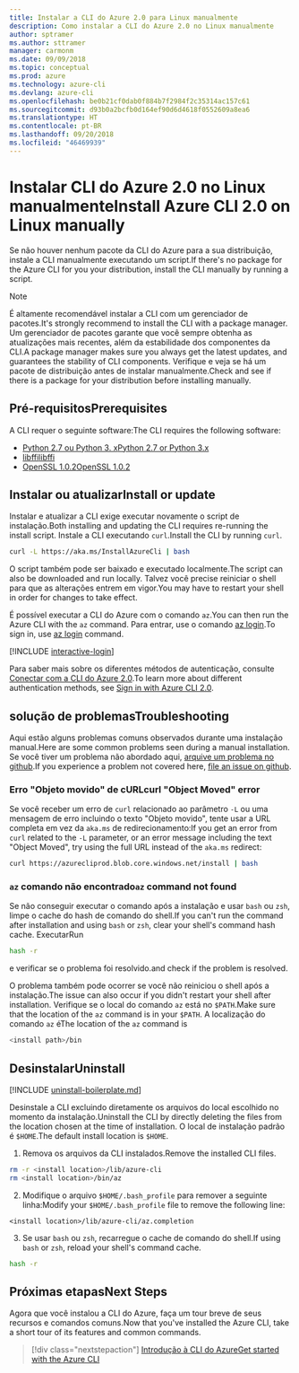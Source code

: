 ```yaml
---
title: Instalar a CLI do Azure 2.0 para Linux manualmente
description: Como instalar a CLI do Azure 2.0 no Linux manualmente
author: sptramer
ms.author: sttramer
manager: carmonm
ms.date: 09/09/2018
ms.topic: conceptual
ms.prod: azure
ms.technology: azure-cli
ms.devlang: azure-cli
ms.openlocfilehash: be0b21cf0dab0f884b7f2984f2c35314ac157c61
ms.sourcegitcommit: d93b0a2bcfb0d164ef90d6d4618f0552609a8ea6
ms.translationtype: HT
ms.contentlocale: pt-BR
ms.lasthandoff: 09/20/2018
ms.locfileid: "46469939"
---
```

# <a name="install-azure-cli-20-on-linux-manually"></a><span data-ttu-id="17998-103">Instalar CLI do Azure 2.0 no Linux manualmente</span><span class="sxs-lookup"><span data-stu-id="17998-103">Install Azure CLI 2.0 on Linux manually</span></span>

<span data-ttu-id="17998-104">Se não houver nenhum pacote da CLI do Azure para a sua distribuição, instale a CLI manualmente executando um script.</span><span class="sxs-lookup"><span data-stu-id="17998-104">If there's no package for the Azure CLI for you your distribution, install the CLI manually by running a script.</span></span>

> [!NOTE]
> <span data-ttu-id="17998-105">É altamente recomendável instalar a CLI com um gerenciador de pacotes.</span><span class="sxs-lookup"><span data-stu-id="17998-105">It's strongly recommend to install the CLI with a package manager.</span></span> <span data-ttu-id="17998-106">Um gerenciador de pacotes garante que você sempre obtenha as atualizações mais recentes, além da estabilidade dos componentes da CLI.</span><span class="sxs-lookup"><span data-stu-id="17998-106">A package manager makes sure you always get the latest updates, and guarantees the stability of CLI components.</span></span> <span data-ttu-id="17998-107">Verifique e veja se há um pacote de distribuição antes de instalar manualmente.</span><span class="sxs-lookup"><span data-stu-id="17998-107">Check and see if there is a package for your distribution before installing manually.</span></span>

## <a name="prerequisites"></a><span data-ttu-id="17998-108">Pré-requisitos</span><span class="sxs-lookup"><span data-stu-id="17998-108">Prerequisites</span></span>

<span data-ttu-id="17998-109">A CLI requer o seguinte software:</span><span class="sxs-lookup"><span data-stu-id="17998-109">The CLI requires the following software:</span></span>

* [<span data-ttu-id="17998-110">Python 2.7 ou Python 3. x</span><span class="sxs-lookup"><span data-stu-id="17998-110">Python 2.7 or Python 3.x</span></span>](https://www.python.org/downloads/)
* [<span data-ttu-id="17998-111">libffi</span><span class="sxs-lookup"><span data-stu-id="17998-111">libffi</span></span>](https://sourceware.org/libffi/)
* [<span data-ttu-id="17998-112">OpenSSL 1.0.2</span><span class="sxs-lookup"><span data-stu-id="17998-112">OpenSSL 1.0.2</span></span>](https://www.openssl.org/source/)

## <a name="install-or-update"></a><span data-ttu-id="17998-113">Instalar ou atualizar</span><span class="sxs-lookup"><span data-stu-id="17998-113">Install or update</span></span>

<span data-ttu-id="17998-114">Instalar e atualizar a CLI exige executar novamente o script de instalação.</span><span class="sxs-lookup"><span data-stu-id="17998-114">Both installing and updating the CLI requires re-running the install script.</span></span> <span data-ttu-id="17998-115">Instale a CLI executando `curl`.</span><span class="sxs-lookup"><span data-stu-id="17998-115">Install the CLI by running `curl`.</span></span>

```bash
curl -L https://aka.ms/InstallAzureCli | bash
```

<span data-ttu-id="17998-116">O script também pode ser baixado e executado localmente.</span><span class="sxs-lookup"><span data-stu-id="17998-116">The script can also be downloaded and run locally.</span></span> <span data-ttu-id="17998-117">Talvez você precise reiniciar o shell para que as alterações entrem em vigor.</span><span class="sxs-lookup"><span data-stu-id="17998-117">You may have to restart your shell in order for changes to take effect.</span></span>

<span data-ttu-id="17998-118">É possível executar a CLI do Azure com o comando `az`.</span><span class="sxs-lookup"><span data-stu-id="17998-118">You can then run the Azure CLI with the `az` command.</span></span> <span data-ttu-id="17998-119">Para entrar, use o comando [az login](/cli/azure/reference-index#az-login).</span><span class="sxs-lookup"><span data-stu-id="17998-119">To sign in, use [az login](/cli/azure/reference-index#az-login) command.</span></span>

[!INCLUDE [interactive-login](includes/interactive-login.md)]

<span data-ttu-id="17998-120">Para saber mais sobre os diferentes métodos de autenticação, consulte [Conectar com a CLI do Azure 2.0](authenticate-azure-cli.md).</span><span class="sxs-lookup"><span data-stu-id="17998-120">To learn more about different authentication methods, see [Sign in with Azure CLI 2.0](authenticate-azure-cli.md).</span></span>

## <a name="troubleshooting"></a><span data-ttu-id="17998-121">solução de problemas</span><span class="sxs-lookup"><span data-stu-id="17998-121">Troubleshooting</span></span>

<span data-ttu-id="17998-122">Aqui estão alguns problemas comuns observados durante uma instalação manual.</span><span class="sxs-lookup"><span data-stu-id="17998-122">Here are some common problems seen during a manual installation.</span></span> <span data-ttu-id="17998-123">Se você tiver um problema não abordado aqui, [arquive um problema no github](https://github.com/Azure/azure-cli/issues).</span><span class="sxs-lookup"><span data-stu-id="17998-123">If you experience a problem not covered here, [file an issue on github](https://github.com/Azure/azure-cli/issues).</span></span>

### <a name="curl-object-moved-error"></a><span data-ttu-id="17998-124">Erro "Objeto movido" de cURL</span><span class="sxs-lookup"><span data-stu-id="17998-124">curl "Object Moved" error</span></span>

<span data-ttu-id="17998-125">Se você receber um erro de `curl` relacionado ao parâmetro `-L` ou uma mensagem de erro incluindo o texto "Objeto movido", tente usar a URL completa em vez da `aka.ms` de redirecionamento:</span><span class="sxs-lookup"><span data-stu-id="17998-125">If you get an error from `curl` related to the `-L` parameter, or an error message including the text "Object Moved", try using the full URL instead of the `aka.ms` redirect:</span></span>

```bash
curl https://azurecliprod.blob.core.windows.net/install | bash
```

### <a name="az-command-not-found"></a><span data-ttu-id="17998-126">`az` comando não encontrado</span><span class="sxs-lookup"><span data-stu-id="17998-126">`az` command not found</span></span>

<span data-ttu-id="17998-127">Se não conseguir executar o comando após a instalação e usar `bash` ou `zsh`, limpe o cache do hash de comando do shell.</span><span class="sxs-lookup"><span data-stu-id="17998-127">If you can't run the command after installation and using `bash` or `zsh`, clear your shell's command hash cache.</span></span> <span data-ttu-id="17998-128">Executar</span><span class="sxs-lookup"><span data-stu-id="17998-128">Run</span></span>

```bash
hash -r
```

<span data-ttu-id="17998-129">e verificar se o problema foi resolvido.</span><span class="sxs-lookup"><span data-stu-id="17998-129">and check if the problem is resolved.</span></span>

<span data-ttu-id="17998-130">O problema também pode ocorrer se você não reiniciou o shell após a instalação.</span><span class="sxs-lookup"><span data-stu-id="17998-130">The issue can also occur if you didn't restart your shell after installation.</span></span> <span data-ttu-id="17998-131">Verifique se o local do comando `az` está no `$PATH`.</span><span class="sxs-lookup"><span data-stu-id="17998-131">Make sure that the location of the `az` command is in your `$PATH`.</span></span> <span data-ttu-id="17998-132">A localização do comando `az` é</span><span class="sxs-lookup"><span data-stu-id="17998-132">The location of the `az` command is</span></span>

```bash
<install path>/bin
```

## <a name="uninstall"></a><span data-ttu-id="17998-133">Desinstalar</span><span class="sxs-lookup"><span data-stu-id="17998-133">Uninstall</span></span>

[!INCLUDE [uninstall-boilerplate.md](includes/uninstall-boilerplate.md)]

<span data-ttu-id="17998-134">Desinstale a CLI excluindo diretamente os arquivos do local escolhido no momento da instalação.</span><span class="sxs-lookup"><span data-stu-id="17998-134">Uninstall the CLI by directly deleting the files from the location chosen at the time of installation.</span></span> <span data-ttu-id="17998-135">O local de instalação padrão é `$HOME`.</span><span class="sxs-lookup"><span data-stu-id="17998-135">The default install location is `$HOME`.</span></span>

1. <span data-ttu-id="17998-136">Remova os arquivos da CLI instalados.</span><span class="sxs-lookup"><span data-stu-id="17998-136">Remove the installed CLI files.</span></span>

  ```bash
  rm -r <install location>/lib/azure-cli
  rm <install location>/bin/az
  ```

2. <span data-ttu-id="17998-137">Modifique o arquivo `$HOME/.bash_profile` para remover a seguinte linha:</span><span class="sxs-lookup"><span data-stu-id="17998-137">Modify your `$HOME/.bash_profile` file to remove the following line:</span></span>

  ```text
  <install location>/lib/azure-cli/az.completion
  ```

3. <span data-ttu-id="17998-138">Se usar `bash` ou `zsh`, recarregue o cache de comando do shell.</span><span class="sxs-lookup"><span data-stu-id="17998-138">If using `bash` or `zsh`, reload your shell's command cache.</span></span>

  ```bash
  hash -r
  ```

## <a name="next-steps"></a><span data-ttu-id="17998-139">Próximas etapas</span><span class="sxs-lookup"><span data-stu-id="17998-139">Next Steps</span></span>

<span data-ttu-id="17998-140">Agora que você instalou a CLI do Azure, faça um tour breve de seus recursos e comandos comuns.</span><span class="sxs-lookup"><span data-stu-id="17998-140">Now that you've installed the Azure CLI, take a short tour of its features and common commands.</span></span>

> [!div class="nextstepaction"]
> [<span data-ttu-id="17998-141">Introdução à CLI do Azure</span><span class="sxs-lookup"><span data-stu-id="17998-141">Get started with the Azure CLI</span></span>](get-started-with-azure-cli.md)
